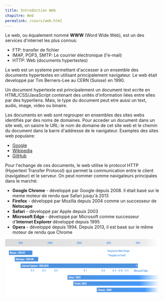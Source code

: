 ```yaml
---
title: Introduction Web
chapitre: Web
permalink: /cours/web.html
---
```


Le web, ou équalement nommé **WWW** (Word Wide Web), est un des services
d'internet les plus connus:

- FTP: transfer de fichier
- IMAP, POP3, SMTP: Le courrier électronique (l'e-mail)
- HTTP: Web (documents hypertextes)

Le web est un systeme permettant d'accesser à un ensemble des documents
hypertextes en utilisant principalement navigateur. Le web était developpé par
Tim Berners-Lee au CERN (Suisse) en 1990.

Un document hypertexte est principalement un document text ecrite en
HTML/CSS/JavaScript contenant des unités d'information liées entre elles par
des hyperliens. Mais, le type du document peut etre aussi un text, audio,
image, video ou binaire.

Les documents en web sont regrouper en ensembles des sites webs identifiés par
des noms de domaines. Pour acceder un document dans un site web, on saisire le
URL: le nom de domaine de cet site web et le chemin du document dans la barre
d'addresse de le navigateur. Examples des sites web populaire:

- [Google](https://google.com)
- [Wikipedia](https://fr.wikipedia.org/wiki/World_Wide_Web)
- [GitHub](https://github.com)

Pour l'echange de ces documents, le web utilise le protocol HTTP (Hypertext
Transfer Protocol) qui permet la communication entre le client (navigateur) et
le serveur. On peut nommer comme navigateurs principales dans le marché:

- **Google Chrome** - développé par Google depuis 2008. Il était basé sur le
  meme moteur de rendu que Safari jusqu'à 2013
- **Firefox** - développé par Mozilla depuis 2004 comme un successeur de
  **Netscape**
- **Safari** - développé par Apple depuis 2003
- **Microsoft Edge** - développé par Microsoft comme successeur d'**Internet
  Explorer** développé depuis 1995
- **Opera** - développé depuis 1994. Depuis 2013, il est basé sur le même
  moteur de rendu que Chrome

![L’évolution des navigateurs entre 1993 et 2016](../imgs/cours/navigateurs-timeline-by-cours-web.ch.png "L’évolution des navigateurs entre 1993 et 2016")
